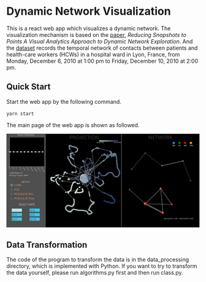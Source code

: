 # Dynamic Network Visualization

This is a react web app which visualizes a dynamic network. The visualization mechanism is based on the [paper](https://ieeexplore.ieee.org/document/7192717), *Reducing Snapshots to Points A Visual Analytics Approach to Dynamic Network Exploration*. And the [dataset](http://networkrepository.com/ia-hospital-ward-proximity-attr.php) records the temporal network of contacts between patients and health-care workers (HCWs) in a hospital ward in Lyon, France, from Monday, December 6, 2010 at 1:00 pm to Friday, December 10, 2010 at 2:00 pm.

## Quick Start

Start the web app by the following command.

```shell
yarn start
```

The main page of the web app is shown as followed.

![home](./public/home.png)

## Data Transformation

The code of the program to transform the data is in the data_processing directory, which is implemented with Python. If you want to try to transform the data yourself, please run algorithms.py first and then run class.py.

